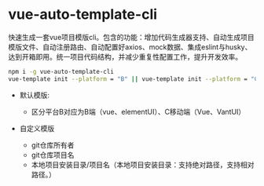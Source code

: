 # vue-auto-template-cli
快速生成一套vue项目模版cli。包含的功能：增加代码生成器支持、自动生成项目模版文件、自动注册路由、自动配置好axios、mock数据、集成eslint与husky、达到开箱即用。统一项目代码结构，并减少重复性配置工作，提升开发效率。

```bash
npm i -g vue-auto-template-cli 
vue-template init --platform = "B" || vue-template init --platform = "C"
```

- 默认模版: 
     - 区分平台B对应为B端（vue、elementUI）、C移动端（Vue、VantUI）
- 自定义模版

     - git仓库所有者
     - git仓库项目名
     - 本地项目安装目录/项目名（本地项目安装目录：支持绝对路径，支持相对路径。）

